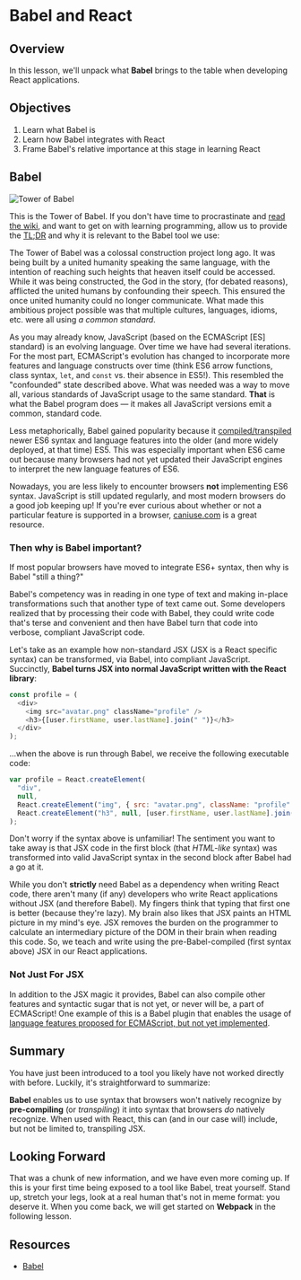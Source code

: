 # Babel and React

## Overview

In this lesson, we'll unpack what **Babel** brings to the table when developing React applications.

## Objectives

1. Learn what Babel is
2. Learn how Babel integrates with React
3. Frame Babel's relative importance at this stage in learning React

## Babel

![Tower of Babel](https://upload.wikimedia.org/wikipedia/commons/thumb/5/50/Pieter_Bruegel_the_Elder_-_The_Tower_of_Babel_%28Vienna%29_-_Google_Art_Project.jpg/500px-Pieter_Bruegel_the_Elder_-_The_Tower_of_Babel_%28Vienna%29_-_Google_Art_Project.jpg)

This is the Tower of Babel. If you don't have time to procrastinate and
[read the wiki][origin-myth], and want to get on with learning programming,
allow us to provide the [TL;DR][tldr] and why it is relevant to the Babel tool
we use:

The Tower of Babel was a colossal construction project long ago. It was being
built by a united humanity speaking the same language, with the intention of
reaching such heights that heaven itself could be accessed. While it was being
constructed, the God in the story, (for debated reasons), afflicted the united
humans by confounding their speech. This ensured the once united humanity could
no longer communicate. What made this ambitious project possible was that
multiple cultures, languages, idioms, etc. were all using _a common standard_.

As you may already know, JavaScript (based on the ECMAScript [ES] standard) is
an evolving language. Over time we have had several iterations. For the most
part, ECMAScript's evolution has changed to incorporate more features and
language constructs over time (think ES6 arrow functions, class syntax, `let`,
and `const` vs. their absence in ES5!). This resembled the "confounded" state
described above. What was needed was a way to move all, various standards of
JavaScript usage to the same standard. **That** is what the Babel program does
&mdash; it makes all JavaScript versions emit a common, standard code.

Less metaphorically, Babel gained popularity because it
[compiled/transpiled][transpile-compile] newer ES6 syntax and language features
into the older (and more widely deployed, at that time) ES5. This was especially
important when ES6 came out because many browsers had not yet updated their
JavaScript engines to interpret the new language features of ES6.

Nowadays, you are less likely to encounter browsers **not** implementing ES6
syntax. JavaScript is still updated regularly, and most modern browsers do a
good job keeping up! If you're ever curious about whether or not a particular
feature is supported in a browser, [caniuse.com][] is a great resource.

### Then why is Babel important?

If most popular browsers have moved to integrate ES6+ syntax, then why is Babel
"still a thing?"

Babel's competency was in reading in one type of text and making in-place
transformations such that another type of text came out. Some developers
realized that by processing their code with Babel, they could write
code that's terse and convenient and then have Babel turn that code into
verbose, compliant JavaScript code.

Let's take as an example how non-standard JSX (JSX is a React specific syntax)
can be transformed, via Babel, into compliant JavaScript. Succinctly, **Babel
turns JSX into normal JavaScript written with the React library**:

```js
const profile = (
  <div>
    <img src="avatar.png" className="profile" />
    <h3>{[user.firstName, user.lastName].join(" ")}</h3>
  </div>
);
```

...when the above is run through Babel, we receive the following executable code:

```js
var profile = React.createElement(
  "div",
  null,
  React.createElement("img", { src: "avatar.png", className: "profile" }),
  React.createElement("h3", null, [user.firstName, user.lastName].join(" "))
);
```

Don't worry if the syntax above is unfamiliar! The sentiment you want to take
away is that JSX code in the first block (that _HTML-like_ syntax) was transformed
into valid JavaScript syntax in the second block after Babel had a go at it.

While you don't **strictly** need Babel as a dependency when writing React code,
there aren't many (if any) developers who write React applications without JSX
(and therefore Babel). My fingers think that typing that first one is better
(because they're lazy). My brain also likes that JSX paints an HTML picture in
my mind's eye. JSX removes the burden on the programmer to calculate an
intermediary picture of the DOM in their brain when reading this code. So, we
teach and write using the pre-Babel-compiled (first syntax above) JSX in our
React applications.

### Not Just For JSX

In addition to the JSX magic it provides, Babel can also compile other features
and syntactic sugar that is not yet, or never will be, a part of ECMAScript! One
example of this is a Babel plugin that enables the usage of
[language features proposed for ECMAScript, but not yet implemented][babel-stage-2].

## Summary

You have just been introduced to a tool you likely have not worked directly with
before. Luckily, it's straightforward to summarize:

**Babel** enables us to use syntax that browsers won't natively recognize by
**pre-compiling** (or _transpiling_) it into syntax that browsers _do_ natively
recognize. When used with React, this can (and in our case will) include, but
not be limited to, transpiling JSX.

## Looking Forward

That was a chunk of new information, and we have even more coming up. If this is
your first time being exposed to a tool like Babel, treat yourself. Stand up,
stretch your legs, look at a real human that's not in meme format: you deserve
it. When you come back, we will get started on **Webpack** in the following
lesson.

## Resources

- [Babel][babel]

[origin-myth]: https://en.wikipedia.org/wiki/Tower_of_Babel
[tldr]: https://en.wikipedia.org/wiki/TL;DR
[babel]: http://babeljs.io/
[transpile-compile]: https://stackoverflow.com/questions/43968748/is-babel-a-compiler-or-transpiler
[caniuse.com]: https://caniuse.com/
[babel-stage-2]: https://babeljs.io/docs/plugins/preset-stage-2/
